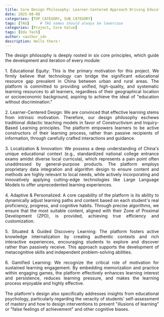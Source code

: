 ```yaml
---
title: Core Design Philosophy: Learner-Centered Approach Driving Educational Innovation and Equity
date: 2025-08-08
categories: [TOP_CATEGORY, SUB_CATEGORY]
tags: [TAG]     # TAG names should always be lowercase
categories: [Project, Core Value]
tags: [Edu Tech]
author: <author_id>        
description: Hello there！
---
```

<div style="text-align: justify;">
The design philosophy is deeply rooted in six core principles, which guide the development and iteration of every module: <br><br> 1. Educational Equity: This is the primary motivation for this project. We firmly believe that technology can bridge the significant educational resource gap prevalent in China between urban and rural areas. The platform is committed to providing unified, high-quality, and systematic learning resources to all learners, regardless of their geographical location or socioeconomic background, aspiring to achieve the ideal of "education without discrimination."<br><br> 2. Learner-Centered Design: We are convinced that effective learning stems from intrinsic motivation. Therefore, our design philosophy eschews traditional didactic teaching models in favor of Constructivism and Inquiry-Based Learning principles. The platform empowers learners to be active constructors of their learning process, rather than passive recipients of information, through carefully crafted interactions and guidance.<br><br> 3. Localization & Innovation: We possess a deep understanding of China's unique educational context (e.g., standardized national college entrance exams amidst diverse local curricula), which represents a pain point often unaddressed by general-purpose products. The platform employs proprietary data integration and algorithm design to ensure content and methods are highly relevant to local needs, while actively incorporating and innovatively applying cutting-edge technologies like Large Language Models to offer unprecedented learning experiences.<br><br> 4. Adaptive & Personalized: A core capability of the platform is its ability to dynamically adjust learning paths and content based on each student's real proficiency, progress, and cognitive habits. Through precise algorithms, we ensure that the most suitable content, aligned with their Zone of Proximal Development (ZPD), is provided, achieving true efficiency and customization.<br><br> 5. Situated & Guided Discovery Learning: The platform fosters active knowledge internalization by creating authentic contexts and rich interactive experiences, encouraging students to explore and discover rather than passively receive. This approach supports the development of metacognitive skills and independent problem-solving abilities.<br><br> 6. Gamified Learning: We recognize the critical role of motivation for sustained learning engagement. By embedding memorization and practice within engaging games, the platform effectively enhances learning interest and persistence, reduces learning pressure, and makes the learning process enjoyable and highly effective. <br><br> The platform's design also specifically addresses insights from educational psychology, particularly regarding the veracity of students' self-assessment of mastery and how to design interventions to prevent "illusions of learning" or "false feelings of achievement" and other cognitive biases.
</div>
